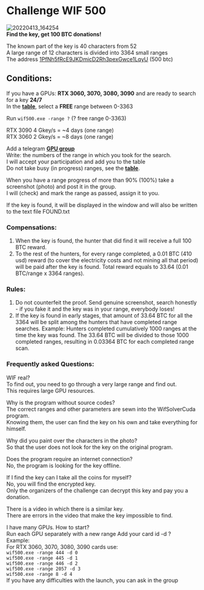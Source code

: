 # Challenge WIF 500
![20220413_164254](https://user-images.githubusercontent.com/82582647/163194722-6d8156b7-fbc9-403d-98f9-a9cde77bc499.jpg) </br>
**Find the key, get 100 BTC donations!**</br>

The known part of the key is 40 characters from 52</br>
A large range of 12 characters is divided into 3364 small ranges</br>
The address [1PfNh5fRcE9JKDmicD2Rh3pexGwce1LqyU](https://www.blockchain.com/btc/address/1PfNh5fRcE9JKDmicD2Rh3pexGwce1LqyU) (500 btc)</br>

## Conditions:
If you have a GPUs: **RTX 3060, 3070, 3080, 3090** and are ready to search for a key **24/7**</br>
In the [**table**](https://github.com/phrutis/wif500/blob/main/x64/Release/table.md), select a **FREE** range between 0-3363

Run ```wif500.exe -range ?``` (? free range 0-3363)

RTX 3090 4 Gkey/s = ~4 days (one range)</br>
RTX 3060 2 Gkey/s = ~8 days (one range)</br>

Add a telegram [**GPU group**](https://t.me/+WFEuFatijpowMjRi) </br>
Write: the numbers of the range in which you took for the search.</br>
I will accept your participation and add you to the table</br>
Do not take busy (in progress) ranges, see the [**table**](https://github.com/phrutis/wif500/blob/main/x64/Release/table.md).</br>

When you have a range progress of more than 90% (100%) take a screenshot (photo) and post it in the group. </br>
I will (check) and mark the range as passed, assign it to you.</br>

If the key is found, it will be displayed in the window and will also be written to the text file FOUND.txt

### Compensations:

 1. When the key is found, the hunter that did find it will receive a full 100 BTC reward.</br>
 2. To the rest of the hunters, for every range completed, a 0.01 BTC  (410 usd) reward (to cover the electricity costs and not mining all that period) will be paid after the key is found. Total reward equals to 33.64 (0.01 BTC/range x 3364 ranges).

### Rules:

 1. Do not counterfeit  the proof. Send genuine screenshot, search honestly - if you fake it and the key was in your range, everybody loses!
 2. If the key is found in early stages, that amount of 33.64 BTC for all the 3364 will be split among the hunters that have completed range searches. Example: Hunters completed cumulatively 1000 ranges at the time the key was found. The 33.64 BTC will be divided to those 1000 completed ranges, resulting in 0.03364 BTC for each completed range scan.


### Frequently asked Questions:

WIF real?</br>
To find out, you need to go through a very large range and find out.</br>
This requires large GPU resources.</br>

Why is the program without source codes?</br>
The correct ranges and other parameters are sewn into the WifSolverCuda program.</br>
Knowing them, the user can find the key on his own and take everything for himself.</br>

Why did you paint over the characters in the photo?</br>
So that the user does not look for the key on the original program.</br>

Does the program require an internet connection?</br>
No, the program is looking for the key offline.</br>

If I find the key can I take all the coins for myself?</br>
No, you will find the encrypted key.</br>
Only the organizers of the challenge can decrypt this key and pay you a donation.</br>

There is a video in which there is a similar key.</br>
There are errors in the video that make the key impossible to find.</br>

I have many GPUs. How to start?</br>
Run each GPU separately with a new range Add your card id -d ?</br>
Example:</br>
For RTX 3060, 3070, 3080, 3090 cards use:</br>
```wif500.exe -range 444 -d 0```</br>
```wif500.exe -range 445 -d 1```</br>
```wif500.exe -range 446 -d 2```</br>
```wif500.exe -range 2057 -d 3```</br>
```wif500.exe -range 8 -d 4```</br>
If you have any difficulties with the launch, you can ask in the group




